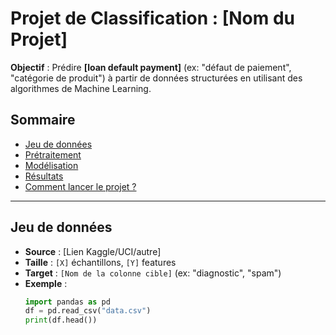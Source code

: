 # Projet de Classification : [Nom du Projet]

**Objectif** : Prédire **[loan default payment]** (ex: "défaut de paiement", "catégorie de produit") à partir de données structurées en utilisant des algorithmes de Machine Learning.

## Sommaire
- [Jeu de données](#-jeu-de-données)
- [Prétraitement](#-prétraitement)
- [Modélisation](#-modélisation)
- [Résultats](#-résultats)
- [Comment lancer le projet ?](#-comment-lancer-le-projet-)

---

## Jeu de données
- **Source** : [Lien Kaggle/UCI/autre]
- **Taille** : `[X]` échantillons, `[Y]` features
- **Target** : `[Nom de la colonne cible]` (ex: "diagnostic", "spam")
- **Exemple** :
  ```python
  import pandas as pd
  df = pd.read_csv("data.csv")
  print(df.head())